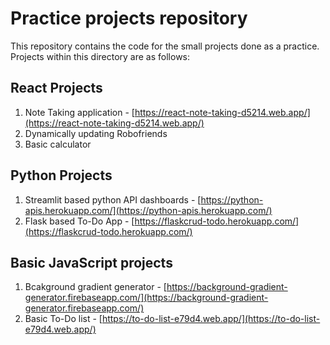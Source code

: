 # Practice projects repository

This repository contains the code for the small projects done as a practice. Projects within this directory are as follows:

## React Projects

1. Note Taking application - [https://react-note-taking-d5214.web.app/](https://react-note-taking-d5214.web.app/)
2. Dynamically updating Robofriends
3. Basic calculator

## Python Projects

1. Streamlit based python API dashboards - [https://python-apis.herokuapp.com/](https://python-apis.herokuapp.com/)
2. Flask based To-Do App - [https://flaskcrud-todo.herokuapp.com/](https://flaskcrud-todo.herokuapp.com/)

## Basic JavaScript projects

1. Bcakground gradient generator - [https://background-gradient-generator.firebaseapp.com/](https://background-gradient-generator.firebaseapp.com/)
2. Basic To-Do list - [https://to-do-list-e79d4.web.app/](https://to-do-list-e79d4.web.app/)
